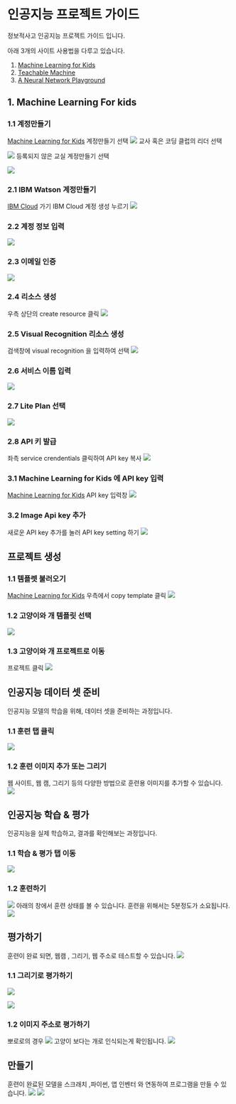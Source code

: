 # 인공지능 프로젝트 가이드

정보적사고 인공지능 프로젝트 가이드 입니다. 

아래 3개의 사이트 사용법을 다루고 있습니다.
 
1. [Machine Learning for Kids](https://machinelearningforkids.co.uk/)
2. [Teachable Machine](https://teachablemachine.withgoogle.com/)
3. [A Neural Network Playground](http://playground.tensorflow.org/)

## 1. Machine Learning For kids
### 1.1 계정만들기
[Machine Learning for Kids](https://machinelearningforkids.co.uk/#!/login)
계정만들기 선택
![](%E1%84%8B%E1%85%B5%E1%86%AB%E1%84%80%E1%85%A9%E1%86%BC%E1%84%8C%E1%85%B5%E1%84%82%E1%85%B3%E1%86%BC%20%E1%84%91%E1%85%B3%E1%84%85%E1%85%A9%E1%84%8C%E1%85%A6%E1%86%A8%E1%84%90%E1%85%B3%20%E1%84%80%E1%85%A1%E1%84%8B%E1%85%B5%E1%84%83%E1%85%B3/B6C9DCFF-D5E0-4F0C-83AB-99724A25035E.png)
교사 혹은 코딩 클럽의 리더 선택

![](%E1%84%8B%E1%85%B5%E1%86%AB%E1%84%80%E1%85%A9%E1%86%BC%E1%84%8C%E1%85%B5%E1%84%82%E1%85%B3%E1%86%BC%20%E1%84%91%E1%85%B3%E1%84%85%E1%85%A9%E1%84%8C%E1%85%A6%E1%86%A8%E1%84%90%E1%85%B3%20%E1%84%80%E1%85%A1%E1%84%8B%E1%85%B5%E1%84%83%E1%85%B3/E98871C4-E1F8-4C4A-8E08-FB1E0F46306E.png)
등록되지 않은 교실 계정만들기 선택

![](%E1%84%8B%E1%85%B5%E1%86%AB%E1%84%80%E1%85%A9%E1%86%BC%E1%84%8C%E1%85%B5%E1%84%82%E1%85%B3%E1%86%BC%20%E1%84%91%E1%85%B3%E1%84%85%E1%85%A9%E1%84%8C%E1%85%A6%E1%86%A8%E1%84%90%E1%85%B3%20%E1%84%80%E1%85%A1%E1%84%8B%E1%85%B5%E1%84%83%E1%85%B3/2386251E-E019-4D8C-9F22-A2FE63B5E116.png)
### 2.1 IBM Watson 계정만들기
[IBM Cloud](https://cloud.ibm.com) 가기 
IBM Cloud 계정 생성 누르기
![](%E1%84%8B%E1%85%B5%E1%86%AB%E1%84%80%E1%85%A9%E1%86%BC%E1%84%8C%E1%85%B5%E1%84%82%E1%85%B3%E1%86%BC%20%E1%84%91%E1%85%B3%E1%84%85%E1%85%A9%E1%84%8C%E1%85%A6%E1%86%A8%E1%84%90%E1%85%B3%20%E1%84%80%E1%85%A1%E1%84%8B%E1%85%B5%E1%84%83%E1%85%B3/C6ED70BA-7596-4CF1-8B50-DB840C31ED4F.png)

### 2.2 계정 정보 입력

![](%E1%84%8B%E1%85%B5%E1%86%AB%E1%84%80%E1%85%A9%E1%86%BC%E1%84%8C%E1%85%B5%E1%84%82%E1%85%B3%E1%86%BC%20%E1%84%91%E1%85%B3%E1%84%85%E1%85%A9%E1%84%8C%E1%85%A6%E1%86%A8%E1%84%90%E1%85%B3%20%E1%84%80%E1%85%A1%E1%84%8B%E1%85%B5%E1%84%83%E1%85%B3/75852C38-6BAB-462D-924A-6EBC7A36478A.png)
### 2.3 이메일 인증

![](%E1%84%8B%E1%85%B5%E1%86%AB%E1%84%80%E1%85%A9%E1%86%BC%E1%84%8C%E1%85%B5%E1%84%82%E1%85%B3%E1%86%BC%20%E1%84%91%E1%85%B3%E1%84%85%E1%85%A9%E1%84%8C%E1%85%A6%E1%86%A8%E1%84%90%E1%85%B3%20%E1%84%80%E1%85%A1%E1%84%8B%E1%85%B5%E1%84%83%E1%85%B3/95C0497B-A4BB-45DD-9897-164A77E893D3.png)
### 2.4 리소스 생성
우측 상단의 create resource 클릭
![](%E1%84%8B%E1%85%B5%E1%86%AB%E1%84%80%E1%85%A9%E1%86%BC%E1%84%8C%E1%85%B5%E1%84%82%E1%85%B3%E1%86%BC%20%E1%84%91%E1%85%B3%E1%84%85%E1%85%A9%E1%84%8C%E1%85%A6%E1%86%A8%E1%84%90%E1%85%B3%20%E1%84%80%E1%85%A1%E1%84%8B%E1%85%B5%E1%84%83%E1%85%B3/010A7326-736E-469F-AA27-9F552A3EE69A.png)
### 2.5 Visual Recognition 리소스 생성
검색창에 visual recognition 을 입력하여 선택
![](%E1%84%8B%E1%85%B5%E1%86%AB%E1%84%80%E1%85%A9%E1%86%BC%E1%84%8C%E1%85%B5%E1%84%82%E1%85%B3%E1%86%BC%20%E1%84%91%E1%85%B3%E1%84%85%E1%85%A9%E1%84%8C%E1%85%A6%E1%86%A8%E1%84%90%E1%85%B3%20%E1%84%80%E1%85%A1%E1%84%8B%E1%85%B5%E1%84%83%E1%85%B3/06379297-7095-4B1D-8F4A-468C2B2E358B.png)
### 2.6 서비스 이름 입력

![](%E1%84%8B%E1%85%B5%E1%86%AB%E1%84%80%E1%85%A9%E1%86%BC%E1%84%8C%E1%85%B5%E1%84%82%E1%85%B3%E1%86%BC%20%E1%84%91%E1%85%B3%E1%84%85%E1%85%A9%E1%84%8C%E1%85%A6%E1%86%A8%E1%84%90%E1%85%B3%20%E1%84%80%E1%85%A1%E1%84%8B%E1%85%B5%E1%84%83%E1%85%B3/A633B067-6675-464A-8032-EF65074615D0.png)
### 2.7 Lite Plan 선택

![](%E1%84%8B%E1%85%B5%E1%86%AB%E1%84%80%E1%85%A9%E1%86%BC%E1%84%8C%E1%85%B5%E1%84%82%E1%85%B3%E1%86%BC%20%E1%84%91%E1%85%B3%E1%84%85%E1%85%A9%E1%84%8C%E1%85%A6%E1%86%A8%E1%84%90%E1%85%B3%20%E1%84%80%E1%85%A1%E1%84%8B%E1%85%B5%E1%84%83%E1%85%B3/DBEEC59A-97D8-4722-8BD6-DF21EE3DD48B.png)
### 2.8 API 키 발급
좌측 service crendentials 클릭하여 API key 복사 
![](%E1%84%8B%E1%85%B5%E1%86%AB%E1%84%80%E1%85%A9%E1%86%BC%E1%84%8C%E1%85%B5%E1%84%82%E1%85%B3%E1%86%BC%20%E1%84%91%E1%85%B3%E1%84%85%E1%85%A9%E1%84%8C%E1%85%A6%E1%86%A8%E1%84%90%E1%85%B3%20%E1%84%80%E1%85%A1%E1%84%8B%E1%85%B5%E1%84%83%E1%85%B3/72259C2F-2046-4D49-881C-3EC8C67EB26C.png)
### 3.1 Machine Learning for Kids 에 API key 입력
[Machine Learning for Kids](https://machinelearningforkids.co.uk/#!/teacher)
API key 입력창 
![](%E1%84%8B%E1%85%B5%E1%86%AB%E1%84%80%E1%85%A9%E1%86%BC%E1%84%8C%E1%85%B5%E1%84%82%E1%85%B3%E1%86%BC%20%E1%84%91%E1%85%B3%E1%84%85%E1%85%A9%E1%84%8C%E1%85%A6%E1%86%A8%E1%84%90%E1%85%B3%20%E1%84%80%E1%85%A1%E1%84%8B%E1%85%B5%E1%84%83%E1%85%B3/159AB570-0790-447B-B27A-F866FFAB3594.png)
### 3.2 Image Api key 추가
새로운 API key 추가를 눌러 API key setting 하기
![](%E1%84%8B%E1%85%B5%E1%86%AB%E1%84%80%E1%85%A9%E1%86%BC%E1%84%8C%E1%85%B5%E1%84%82%E1%85%B3%E1%86%BC%20%E1%84%91%E1%85%B3%E1%84%85%E1%85%A9%E1%84%8C%E1%85%A6%E1%86%A8%E1%84%90%E1%85%B3%20%E1%84%80%E1%85%A1%E1%84%8B%E1%85%B5%E1%84%83%E1%85%B3/DE825C60-5CC1-4AFF-9AC1-ED07BEDC1F01.png)

## 프로젝트 생성
### 1.1 템플렛 불러오기
[Machine Learning for Kids](https://machinelearningforkids.co.uk/#!/projects)
우측에서 copy template 클릭
![](%E1%84%8B%E1%85%B5%E1%86%AB%E1%84%80%E1%85%A9%E1%86%BC%E1%84%8C%E1%85%B5%E1%84%82%E1%85%B3%E1%86%BC%20%E1%84%91%E1%85%B3%E1%84%85%E1%85%A9%E1%84%8C%E1%85%A6%E1%86%A8%E1%84%90%E1%85%B3%20%E1%84%80%E1%85%A1%E1%84%8B%E1%85%B5%E1%84%83%E1%85%B3/F5DB08FA-EED7-48C5-9B25-5E6368D85385.png)
### 1.2 고양이와 개 템플릿 선택

![](%E1%84%8B%E1%85%B5%E1%86%AB%E1%84%80%E1%85%A9%E1%86%BC%E1%84%8C%E1%85%B5%E1%84%82%E1%85%B3%E1%86%BC%20%E1%84%91%E1%85%B3%E1%84%85%E1%85%A9%E1%84%8C%E1%85%A6%E1%86%A8%E1%84%90%E1%85%B3%20%E1%84%80%E1%85%A1%E1%84%8B%E1%85%B5%E1%84%83%E1%85%B3/B2C83434-94A1-44D9-968E-3626CD689C4F.png)
### 1.3 고양이와 개 프로젝트로 이동
프로젝트 클릭
![](%E1%84%8B%E1%85%B5%E1%86%AB%E1%84%80%E1%85%A9%E1%86%BC%E1%84%8C%E1%85%B5%E1%84%82%E1%85%B3%E1%86%BC%20%E1%84%91%E1%85%B3%E1%84%85%E1%85%A9%E1%84%8C%E1%85%A6%E1%86%A8%E1%84%90%E1%85%B3%20%E1%84%80%E1%85%A1%E1%84%8B%E1%85%B5%E1%84%83%E1%85%B3/78BDF12E-C10E-4D54-B597-41DDC793E7BF.png)

## 인공지능 데이터 셋 준비 
인공지능 모델의 학습을 위해, 데이터 셋을 준비하는 과정입니다. 
### 1.1 훈련 탭 클릭
![](%E1%84%8B%E1%85%B5%E1%86%AB%E1%84%80%E1%85%A9%E1%86%BC%E1%84%8C%E1%85%B5%E1%84%82%E1%85%B3%E1%86%BC%20%E1%84%91%E1%85%B3%E1%84%85%E1%85%A9%E1%84%8C%E1%85%A6%E1%86%A8%E1%84%90%E1%85%B3%20%E1%84%80%E1%85%A1%E1%84%8B%E1%85%B5%E1%84%83%E1%85%B3/89597B74-A3F5-45F7-B834-72EFFF3A2A7E.png)

### 1.2 훈련 이미지 추가 또는 그리기

웹 사이트, 웹 캠, 그리기 등의 다양한 방법으로 훈련용 이미지를 추가할 수 있습니다. 
![](%E1%84%8B%E1%85%B5%E1%86%AB%E1%84%80%E1%85%A9%E1%86%BC%E1%84%8C%E1%85%B5%E1%84%82%E1%85%B3%E1%86%BC%20%E1%84%91%E1%85%B3%E1%84%85%E1%85%A9%E1%84%8C%E1%85%A6%E1%86%A8%E1%84%90%E1%85%B3%20%E1%84%80%E1%85%A1%E1%84%8B%E1%85%B5%E1%84%83%E1%85%B3/45790240-897C-43A5-9330-464756136E67.png)

## 인공지능 학습 & 평가 
인공지능을 실제 학습하고, 
결과를 확인해보는 과정입니다. 
### 1.1 학습 & 평가 탭 이동  
![](%E1%84%8B%E1%85%B5%E1%86%AB%E1%84%80%E1%85%A9%E1%86%BC%E1%84%8C%E1%85%B5%E1%84%82%E1%85%B3%E1%86%BC%20%E1%84%91%E1%85%B3%E1%84%85%E1%85%A9%E1%84%8C%E1%85%A6%E1%86%A8%E1%84%90%E1%85%B3%20%E1%84%80%E1%85%A1%E1%84%8B%E1%85%B5%E1%84%83%E1%85%B3/BE10DE76-A372-4FF6-8BDA-455C54523A86.png)
### 1.2 훈련하기 
![](%E1%84%8B%E1%85%B5%E1%86%AB%E1%84%80%E1%85%A9%E1%86%BC%E1%84%8C%E1%85%B5%E1%84%82%E1%85%B3%E1%86%BC%20%E1%84%91%E1%85%B3%E1%84%85%E1%85%A9%E1%84%8C%E1%85%A6%E1%86%A8%E1%84%90%E1%85%B3%20%E1%84%80%E1%85%A1%E1%84%8B%E1%85%B5%E1%84%83%E1%85%B3/9414CD9F-C0B1-4D65-982C-F2FEDD9DB0C8.png)
아래의 창에서 훈련 상태를 볼 수 있습니다.
훈련을 위해서는 5분정도가 소요됩니다. 
![](%E1%84%8B%E1%85%B5%E1%86%AB%E1%84%80%E1%85%A9%E1%86%BC%E1%84%8C%E1%85%B5%E1%84%82%E1%85%B3%E1%86%BC%20%E1%84%91%E1%85%B3%E1%84%85%E1%85%A9%E1%84%8C%E1%85%A6%E1%86%A8%E1%84%90%E1%85%B3%20%E1%84%80%E1%85%A1%E1%84%8B%E1%85%B5%E1%84%83%E1%85%B3/D726541D-8FC0-447D-A450-F49D08BD90E5.png)
 
## 평가하기
훈련이 완료 되면, 
웹캠 , 그리기, 웹 주소로 테스트할 수 있습니다. 
![](%E1%84%8B%E1%85%B5%E1%86%AB%E1%84%80%E1%85%A9%E1%86%BC%E1%84%8C%E1%85%B5%E1%84%82%E1%85%B3%E1%86%BC%20%E1%84%91%E1%85%B3%E1%84%85%E1%85%A9%E1%84%8C%E1%85%A6%E1%86%A8%E1%84%90%E1%85%B3%20%E1%84%80%E1%85%A1%E1%84%8B%E1%85%B5%E1%84%83%E1%85%B3/F3445F5A-7839-409A-86B0-AC5585E1F452.png)

### 1.1 그리기로 평가하기 

![](%E1%84%8B%E1%85%B5%E1%86%AB%E1%84%80%E1%85%A9%E1%86%BC%E1%84%8C%E1%85%B5%E1%84%82%E1%85%B3%E1%86%BC%20%E1%84%91%E1%85%B3%E1%84%85%E1%85%A9%E1%84%8C%E1%85%A6%E1%86%A8%E1%84%90%E1%85%B3%20%E1%84%80%E1%85%A1%E1%84%8B%E1%85%B5%E1%84%83%E1%85%B3/051F7E2E-0A44-4E0E-84DF-DF35B3118274.png)

![](%E1%84%8B%E1%85%B5%E1%86%AB%E1%84%80%E1%85%A9%E1%86%BC%E1%84%8C%E1%85%B5%E1%84%82%E1%85%B3%E1%86%BC%20%E1%84%91%E1%85%B3%E1%84%85%E1%85%A9%E1%84%8C%E1%85%A6%E1%86%A8%E1%84%90%E1%85%B3%20%E1%84%80%E1%85%A1%E1%84%8B%E1%85%B5%E1%84%83%E1%85%B3/19C58E8D-56AE-4F8A-9B1C-318F90ED00DB.png)
### 1.2 이미지 주소로 평가하기
뽀로로의 경우
![](%E1%84%8B%E1%85%B5%E1%86%AB%E1%84%80%E1%85%A9%E1%86%BC%E1%84%8C%E1%85%B5%E1%84%82%E1%85%B3%E1%86%BC%20%E1%84%91%E1%85%B3%E1%84%85%E1%85%A9%E1%84%8C%E1%85%A6%E1%86%A8%E1%84%90%E1%85%B3%20%E1%84%80%E1%85%A1%E1%84%8B%E1%85%B5%E1%84%83%E1%85%B3/E1FB4AE0-FB48-4910-A5EC-08F08E67AA32.png)
고양이 보다는 개로 인식되는게 확인됩니다. 
![](%E1%84%8B%E1%85%B5%E1%86%AB%E1%84%80%E1%85%A9%E1%86%BC%E1%84%8C%E1%85%B5%E1%84%82%E1%85%B3%E1%86%BC%20%E1%84%91%E1%85%B3%E1%84%85%E1%85%A9%E1%84%8C%E1%85%A6%E1%86%A8%E1%84%90%E1%85%B3%20%E1%84%80%E1%85%A1%E1%84%8B%E1%85%B5%E1%84%83%E1%85%B3/80837A2D-2123-4541-B152-FECA869DA47D.png)
## 만들기
훈련이 완료된  모델을 
스크래치 ,파이썬, 앱 인벤터 와 연동하여 프로그램을 만들 수 있습니다. 
![](%E1%84%8B%E1%85%B5%E1%86%AB%E1%84%80%E1%85%A9%E1%86%BC%E1%84%8C%E1%85%B5%E1%84%82%E1%85%B3%E1%86%BC%20%E1%84%91%E1%85%B3%E1%84%85%E1%85%A9%E1%84%8C%E1%85%A6%E1%86%A8%E1%84%90%E1%85%B3%20%E1%84%80%E1%85%A1%E1%84%8B%E1%85%B5%E1%84%83%E1%85%B3/AE27CB7F-A675-4F05-8B75-D8FCB5C0698F.png)
![](%E1%84%8B%E1%85%B5%E1%86%AB%E1%84%80%E1%85%A9%E1%86%BC%E1%84%8C%E1%85%B5%E1%84%82%E1%85%B3%E1%86%BC%20%E1%84%91%E1%85%B3%E1%84%85%E1%85%A9%E1%84%8C%E1%85%A6%E1%86%A8%E1%84%90%E1%85%B3%20%E1%84%80%E1%85%A1%E1%84%8B%E1%85%B5%E1%84%83%E1%85%B3/CC826C7C-64B5-417E-A8EE-BB661116E69A.png)

